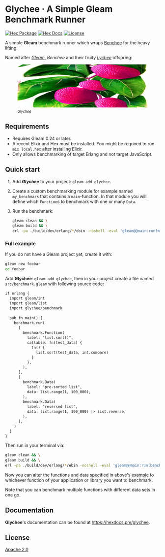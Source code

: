 # Glychee · A Simple Gleam Benchmark Runner

[![Hex Package](https://img.shields.io/hexpm/v/glychee?color=ffaff3&label=%F0%9F%93%A6)](https://hex.pm/packages/glychee)
[![Hex Docs](https://img.shields.io/badge/hex-docs-ffaff3?label=%F0%9F%93%9A)](https://hexdocs.pm/glychee/)
[![License](https://img.shields.io/hexpm/l/glychee?color=ffaff3&label=%F0%9F%93%83)](https://github.com/inoas/glychee/blob/main/LICENSE)

A simple **Gleam** benchmark runner which wraps
[Benchee](https://github.com/bencheeorg/benchee) for the heavy lifting.

Named after [*Gleam*](https://gleam.run), *Benchee* and their fruity [*Lychee*](https://en.wikipedia.org/wiki/Lychee) offspring:

<figure>
  <img src="https://raw.githubusercontent.com/inoas/glychee/main/glychee-logo.jpg" alt="Glychee Logo" width="480" style="max-height: 10em"/>
  <figcaption><i><small>Glychee</small></i></figcaption>
</figure>

## Requirements

- Requires Gleam 0.24 or later.
- A recent Elixir and Hex must be installed. You might be required to run
  `mix local.hex` after installing Elixir.
- Only allows benchmarking of target Erlang and not target JavaScript.

## Quick start

1. Add ***Glychee*** to your project: `gleam add glychee`.
2. Create a custom benchmarking module for example named `my_benchmark` that
   contains a `main`-function. In that module you will define which `Function`s
   to benchmark with one or many `Data`.
3. Run the benchmark:

   ```sh
   gleam clean && \
   gleam build && \
   erl -pa ./build/dev/erlang/*/ebin -noshell -eval 'gleam@@main:run(my_benchmark)'
   ```

### Full example

If you do not have a Gleam project yet, create it with:

```sh
gleam new foobar
cd foobar
```

Add **Glychee**: `gleam add glychee`, then in your project create a file named
`src/benchmark.gleam` with following source code:

```gleam
if erlang {
  import gleam/int
  import gleam/list
  import glychee/benchmark

  pub fn main() {
    benchmark.run(
      [
        benchmark.Function(
          label: "list.sort()",
          callable: fn(test_data) {
            fn() {
              list.sort(test_data, int.compare)
            }
          },
        ),
      ],
      [
        benchmark.Data(
          label: "pre-sorted list",
          data: list.range(1, 100_000),
        ),
        benchmark.Data(
          label: "reversed list",
          data: list.range(1, 100_000) |> list.reverse,
        ),
      ],
    )
  }
}
```

Then run in your terminal via:

```sh
gleam clean && \
gleam build && \
erl -pa ./build/dev/erlang/*/ebin -noshell -eval 'gleam@@main:run(benchmark)'
```

Now you can alter the functions and data specified in above's example to
whichever function of your application or library you want to benchmark.

Note that you can benchmark multiple functions with different data sets
in one go.

## Documentation

**Glychee**'s documentation can be found at <https://hexdocs.pm/glychee>.

## License

[Apache 2.0](./LICENSE)
